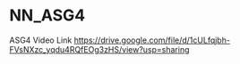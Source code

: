 # NN_ASG4

ASG4 Video Link
https://drive.google.com/file/d/1cULfqjbh-FVsNXzc_yqdu4RQfEOg3zHS/view?usp=sharing

